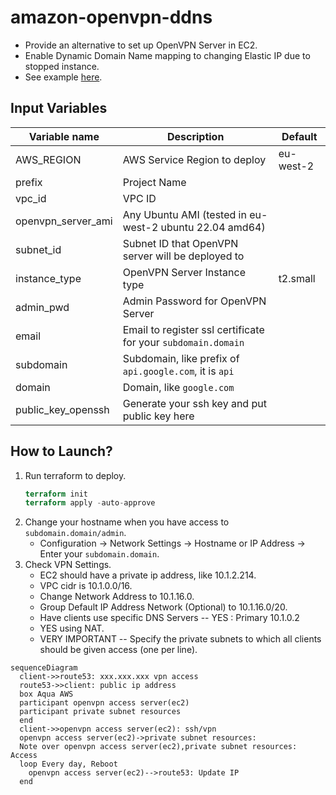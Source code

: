 # amazon-openvpn-ddns
- Provide an alternative to set up OpenVPN Server in EC2.
- Enable Dynamic Domain Name mapping to changing Elastic IP due to stopped instance. 
- See example [here](/example/).

## Input Variables
|Variable name|Description|Default|
|---|---|---|
|AWS_REGION|AWS Service Region to deploy|eu-west-2|
|prefix|Project Name|
|vpc_id|VPC ID|
|openvpn_server_ami|Any Ubuntu AMI (tested in eu-west-2 ubuntu 22.04 amd64)|
|subnet_id|Subnet ID that OpenVPN server will be deployed to|
|instance_type|OpenVPN Server Instance type|t2.small|
|admin_pwd|Admin Password for OpenVPN Server|
|email|Email to register ssl certificate for your `subdomain.domain`|
|subdomain|Subdomain, like prefix of `api.google.com`, it is `api`|
|domain|Domain, like `google.com`|
|public_key_openssh|Generate your ssh key and put public key here|

## How to Launch? 
1. Run terraform to deploy.
    ```terraform
    terraform init
    terraform apply -auto-approve
    ```
2. Change your hostname when you have access to `subdomain.domain/admin`.
    - Configuration -> Network Settings -> Hostname or IP Address -> Enter your `subdomain.domain`.
3. Check VPN Settings.
    - EC2 should have a private ip address, like 10.1.2.214.
    - VPC cidr is 10.1.0.0/16.
    - Change Network Address to 10.1.16.0.
    - Group Default IP Address Network (Optional) to 10.1.16.0/20.
    - Have clients use specific DNS Servers -- YES : Primary 10.1.0.2
    - YES using NAT.
    - VERY IMPORTANT -- Specify the private subnets to which all clients should be given access (one per line).

```mermaid
sequenceDiagram
  client->>route53: xxx.xxx.xxx vpn access
  route53->>client: public ip address
  box Aqua AWS
  participant openvpn access server(ec2)
  participant private subnet resources
  end
  client->>openvpn access server(ec2): ssh/vpn
  openvpn access server(ec2)->private subnet resources: 
  Note over openvpn access server(ec2),private subnet resources: Access
  loop Every day, Reboot
    openvpn access server(ec2)-->route53: Update IP
  end
```
